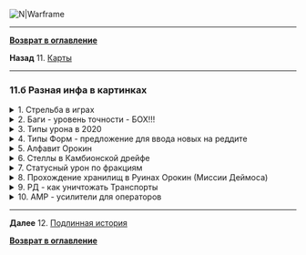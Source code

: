 ![N|Warframe](http://n9e5v4d8.ssl.hwcdn.net/images/longlanding/logo.svg)

***
**[Возврат в оглавление](index.md)**

**Назад** 11. [Карты](11.md)
***


### 11.б Разная инфа в картинках

<details>
  <summary> 1. Стрельба в играх </summary>
  
![Стрельба в разных играх](pictures/bullet_time_01.png  "Полет пули")
    
</details>

<details>
  <summary> 2. Баги - уровень точности - БОХ!!! </summary>
  
![Точность стрельбы](pictures/chitach_01.png  "Точность")
    
</details>

<details>
  <summary> 3. Типы урона в 2020 </summary>
  
![Урон статусами](pictures/Damage_Type_01.png  "Статусы")
    
</details>

<details>
  <summary> 4. Типы Форм - предложение для ввода новых на реддите  </summary>
  
![Формы](pictures/forma_like_02.png  "Виды форм")
    
</details>

<details>
  <summary> 5. Алфавит Орокин </summary>
  
![Орокинский алфавит](pictures/Orokin_alphabet_01.png  "Как читать по **Орокински**")
    
</details>

<details>
  <summary> 6. Стеллы в Камбионской дрейфе </summary>
  
![Стеллы с Деймоса](pictures/pillar_farm_eng_01.png  "Что мы получим")
    
</details>

<details>
  <summary> 7. Статусный урон по фракциям </summary>
  
![Статус и фракции](pictures/warframe_element_01.png  "Чем лучше бить")
    
</details>

<details>
  <summary> 8. Прохождение хранилищ в Руинах Орокин (Миссии Деймоса) </summary>
  
![Руины Орокин (Деймос)](pictures/warframe_Orokin_vault_01.png  "Поврежденные моды")
    [Хранилище Орокин](https://warframe.fandom.com/ru/wiki/%D0%A5%D1%80%D0%B0%D0%BD%D0%B8%D0%BB%D0%B8%D1%89%D0%B5_%D0%9E%D1%80%D0%BE%D0%BA%D0%B8%D0%BD)

</details>

<details>
  <summary> 9. РД - как уничтожать Транспорты </summary>
  
![Схема уничтожения транспортов в миссиях Рэйлджека](pictures/warframe_railjack_01.png  "РД")
    
</details>


<details>
  <summary> 10. AMP - усилители для операторов </summary>
  
![Схема сборки усилков](pictures/777_AMP.png  "AMP")
    
</details>


***
**Далее** 12. [Подлинная история](12.md)

**[Возврат в оглавление](index.md)**